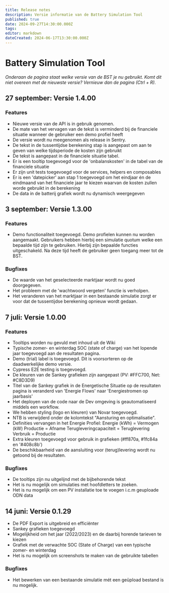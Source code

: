```yaml
---
title: Release notes
description: Versie informatie van de Battery Simulation Tool
published: true
date: 2024-09-27T14:30:00.000Z
tags: 
editor: markdown
dateCreated: 2024-06-17T13:30:00.000Z
---
```


# Battery Simulation Tool

_Onderaan de pagina staat welke versie van de BST je nu gebruikt. Komt dit niet overeen met de nieuwste versie? Vernieuw dan de pagina (Ctrl + R)._

## 27 september: Versie 1.4.00

### Features
- Nieuwe versie van de API is in gebruik genomen.
- De mate van het vervagen van de tekst is verminderd bij de financiele situatie wanneer de gebruiker een demo profiel heeft 
- De versie wordt nu meegenomen als release in Sentry.
- De tekst in de tussentijdse berekening stap is aangepast om aan te geven van welke tijdsperiode de kosten zijn gebruikt
- De tekst is aangepast in de financiele situatie tabel. 
- Er is een tooltip toegevoegd voor de 'onbalanskosten' in de tabel van de financiele situatie
- Er zijn unit tests toegevoegd voor de services, helpers en composables
- Er is een 'datepicker' aan stap 1 toegevoegd om het eindjaar én de eindmaand van het financiele jaar te kiezen waarvan de kosten zullen worde gebruikt in de berekening
- De data in de batterij grafiek wordt nu dynamisch weergegeven


## 3 september: Versie 1.3.00

### Features
- Demo functionaliteit toegevoegd. Demo profielen kunnen nu worden aangemaakt. Gebruikers hebben hierbij een simulatie quotum welke een bepaalde tijd zijn te gebruiken. Hierbij zijn bepaalde functies uitgeschakeld. Na deze tijd heeft de gebruiker geen toegang meer tot de BST.


### Bugfixes
- De waarde van het geselecteerde marktjaar wordt nu goed doorgegeven. 
- Het probleem met de 'wachtwoord vergeten' functie is verholpen.
- Het veranderen van het marktjaar in een bestaande simulatie zorgt er voor dat de tussentijdse berekening opnieuw wordt gedaan.

## 7 juli: Versie 1.0.00

### Features
- Tooltips worden nu gevuld met inhoud uit de Wiki
- Typische zomer- en winterdag SOC (state of charge) van het lopende jaar toegevoegd aan de resultaten pagina. 
- Demo (trial) label is toegevoegd. Dit is voorsorteren op de daadwerkelijke demo versie. 
- Cypress E2E testing is toegevoegd.
- De kleuren van de Sankey grafieken zijn aangepast (PV: #FFC700, Net: #C8D3D9) 
- Titel van de Sankey grafiek in de Energetische Situatie op de resultaten pagina is veranderd van 'Energie Flows' naar 'Energiestromen op jaarbasis'
- Het deployen van de code naar de Dev omgeving is geautomatiseerd middels een workflow. 
- We hebben styling (logo en kleuren) van Novar toegevoegd.
- NTB is verwijderd onder de kolomtekst "Aansturing en optimalisatie".
- Definities vervangen in het Energie Profiel:
    Energie (kWh) = Vermogen (kW)
    Productie = Afname
    Terugleveringcapaciteit = Teruglevering
    Verbruik = Productie
- Extra kleuren toegevoegd voor gebruik in grafieken (#ff870a, #1fc84a en '#408c8b')
- De beschikbaarheid van de aansluiting voor (terug)levering wordt nu getoond bij de resultaten.

### Bugfixes
- De tooltips zijn nu uitgelijnd met de bijbehorende tekst
- Het is nu mogelijk om simulaties met hoofdletters te zoeken. 
- Het is nu mogelijk om een PV installatie toe te voegen i.c.m geuploade ODN data

## 14 juni: Versie 0.1.29
- De PDF Export is uitgebreid en efficiënter
- Sankey grafieken toegevoegd
- Mogelijkheid om het jaar (2022/2023) en de daarbij horende tarieven te kiezen
- Grafiek met de verwachte SOC (State of Charge) van een typische zomer- en winterdag
- Het is nu mogelijk om screenshots te maken van de gebruikte tabellen

### Bugfixes
- Het bewerken van een bestaande simulatie mét een geüpload bestand is nu mogelijk.
